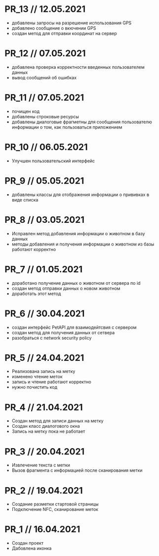 # PR_13 // 12.05.2021

- добавлены запросы на разрешение использования GPS
- добавлено сообщение о вкючении GPS
- создан метод для отправки координат на сервер

# PR_12 // 07.05.2021

- добавлена проверка корректности введенных пользователем данных
- вывод сообщений об ошибках

# PR_11 // 07.05.2021

- почищен код
- добавлены строковые ресурсы
- добавлены диалоговые фрагметны для сообщения пользователю информации о том, как пользоваться приложением

# PR_10 // 06.05.2021

- Улучшен пользовательский интерфейс

# PR_9 // 05.05.2021

- добавлены классы для отображения информации о прививках в виде списка

# PR_8 // 03.05.2021

- Исправлен метод добавления информации о животном в базу данных
- методы добавления и получения информации о животном из базы работают корректно

# PR_7 // 01.05.2021

- доработано получение данных о животном от сервера по id
- создан метод отправки данных о новом животном
- доработать этот метод

# PR_6 // 30.04.2021

- создан интерфейс PetAPI для взаимодейтсвия с сервером
- создан метод для получения данных от сетвера
- разобраться с network security policy

# PR_5 // 24.04.2021

- Реализована запись на метку
- изменено чтение меток
- запись и чтение работают корректно
- нужно почистить код

# PR_4 // 21.04.2021

- Создан метод для записи данных на метку
- Создан класс диалогового окна
- Запись на метку пока не работает

# PR_3 // 20.04.2021

- Извлечение текста с метки
- Вызов фрагмента с информацией после сканирования метки

# PR_2 // 19.04.2021

- Создание разметки стартовой страницы
- Подключение NFC, сканирование меток

# PR_1 // 16.04.2021

- Создан проект
- Дабовлена иконка